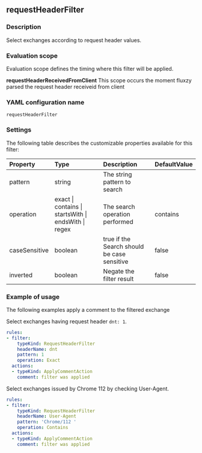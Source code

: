 ## requestHeaderFilter

### Description

Select exchanges according to request header values.

### Evaluation scope

Evaluation scope defines the timing where this filter will be applied. 

**requestHeaderReceivedFromClient** This scope occurs the moment fluxzy parsed the request header receiveid from client

### YAML configuration name

    requestHeaderFilter

### Settings

The following table describes the customizable properties available for this filter: 

| Property | Type | Description | DefaultValue |
| :------- | :------- | :------- | -------- |
| pattern | string | The string pattern to search |  |
| operation | exact \| contains \| startsWith \| endsWith \| regex | The search operation performed | contains |
| caseSensitive | boolean | true if the Search should be case sensitive | false |
| inverted | boolean | Negate the filter result | false |

### Example of usage

The following examples apply a comment to the filtered exchange

Select exchanges having request header `dnt: 1`.

```yaml
rules:
- filter:
    typeKind: RequestHeaderFilter
    headerName: dnt
    pattern: 1
    operation: Exact
  actions:
  - typeKind: ApplyCommentAction
    comment: filter was applied
```


Select exchanges issued by Chrome 112 by checking User-Agent.

```yaml
rules:
- filter:
    typeKind: RequestHeaderFilter
    headerName: User-Agent
    pattern: 'Chrome/112 '
    operation: Contains
  actions:
  - typeKind: ApplyCommentAction
    comment: filter was applied
```



